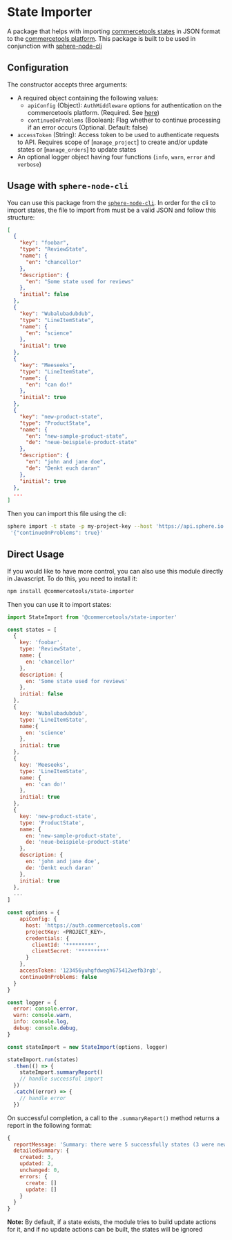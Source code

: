 # State Importer

A package that helps with importing [commercetools states](https://docs.commercetools.com/http-api-projects-states.html) in JSON format to the [commercetools platform](https://docs.commercetools.com/).
This package is built to be used in conjunction with [sphere-node-cli](https://github.com/sphereio/sphere-node-cli)

## Configuration

The constructor accepts three arguments:

* A required object containing the following values:
  * `apiConfig` (Object): `AuthMiddleware` options for authentication on the commercetools platform. (Required. See [here](https://commercetools.github.io/nodejs/sdk/api/sdkMiddlewareAuth.html#named-arguments-options))
  * `continueOnProblems` (Boolean): Flag whether to continue processing if an error occurs (Optional. Default: false)
* `accessToken` (String): Access token to be used to authenticate requests to API. Requires scope of [`manage_project`] to create and/or update states or [`manage_orders`] to update states
* An optional logger object having four functions (`info`, `warn`, `error` and `verbose`)

## Usage with `sphere-node-cli`

You can use this package from the [`sphere-node-cli`](https://github.com/sphereio/sphere-node-cli). In order for the cli to import states, the file to import from must be a valid JSON and follow this structure:

```json
[
  {
    "key": "foobar",
    "type": "ReviewState",
    "name": {
      "en": "chancellor"
    },
    "description": {
      "en": "Some state used for reviews"
    },
    "initial": false
  },
  {
    "key": "Wubalubadubdub",
    "type": "LineItemState",
    "name": {
      "en": "science"
    },
    "initial": true
  },
  {
    "key": "Meeseeks",
    "type": "LineItemState",
    "name": {
      "en": "can do!"
    },
    "initial": true
  },
  {
    "key": "new-product-state",
    "type": "ProductState",
    "name": {
      "en": "new-sample-product-state",
      "de": "neue-beispiele-product-state"
    },
    "description": {
      "en": "john and jane doe",
      "de": "Denkt euch daran"
    },
    "initial": true
  },
  ...
]
```

Then you can import this file using the cli:

```bash
sphere import -t state -p my-project-key --host 'https://api.sphere.io' --authHost 'https://auth.sphere.io' -f /path/to/file.json -c
 '{"continueOnProblems": true}'
```

## Direct Usage

If you would like to have more control, you can also use this module directly in Javascript. To do this, you need to install it:

```bash
npm install @commercetools/state-importer
```

Then you can use it to import states:

```js
import StateImport from '@commercetools/state-importer'

const states = [
  {
    key: 'foobar',
    type: 'ReviewState',
    name: {
      en: 'chancellor'
    },
    description: {
      en: 'Some state used for reviews'
    },
    initial: false
  },
  {
    key: 'Wubalubadubdub',
    type: 'LineItemState',
    name:{
      en: 'science'
    },
    initial: true
  },
  {
    key: 'Meeseeks',
    type: 'LineItemState',
    name: {
      en: 'can do!'
    },
    initial: true
  },
  {
    key: 'new-product-state',
    type: 'ProductState',
    name: {
      en: 'new-sample-product-state',
      de: 'neue-beispiele-product-state'
    },
    description: {
      en: 'john and jane doe',
      de: 'Denkt euch daran'
    },
    initial: true
  },
  ...
]

const options = {
    apiConfig: {
      host: 'https://auth.commercetools.com'
      projectKey: <PROJECT_KEY>,
      credentials: {
        clientId: '*********',
        clientSecret: '*********'
      }
    },
    accessToken: '123456yuhgfdwegh675412wefb3rgb',
    continueOnProblems: false
  }
}

const logger = {
  error: console.error,
  warn: console.warn,
  info: console.log,
  debug: console.debug,
}

const stateImport = new StateImport(options, logger)

stateImport.run(states)
  .then(() => {
    stateImport.summaryReport()
    // handle successful import
  })
  .catch((error) => {
    // handle error
  })
```

On successful completion, a call to the `.summaryReport()` method returns a report in the following format:

```js
{
  reportMessage: 'Summary: there were 5 successfully states (3 were newly created, 2 were updated and 0 were unchanged).',
  detailedSummary: {
    created: 3,
    updated: 2,
    unchanged: 0,
    errors: {
      create: []
      update: []
    }
  }
}
```

**Note:** By default, if a state exists, the module tries to build update actions for it, and if no update actions can be built, the states will be ignored
